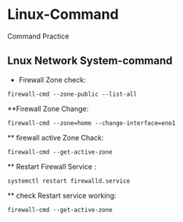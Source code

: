 # Linux-Command
Command Practice

## Lnux Network System-command

*  Firewall Zone check:

``firewall-cmd --zone-public --list-all``

**Firewall Zone Change:

``firewall-cmd --zone=home --change-interface=eno1``

** firewall active Zone Chack:

``firewall-cmd --get-active-zone``

** Restart Firewall Service :
 
 ``systemctl restart firewalld.service``
 
 ** check Restart service working:
 
 ``firewall-cmd --get-active-zone``
 
 
